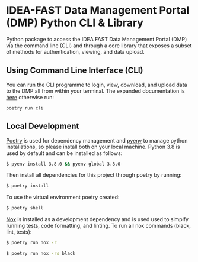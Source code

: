 # IDEA-FAST Data Management Portal (DMP) Python CLI & Library

Python package to access the IDEA FAST Data Management Portal (DMP) via the command line (CLI)
and through a core library that exposes a subset of methods for authentication, viewing, and data upload.

## Using Command Line Interface (CLI)

You can run the CLI programme to login, view, download, and upload data to the DMP 
all from within your terminal. The expanded documentation is [here](CLI.md) otherwise run:

    poetry run cli

## Local Development

[Poetry](https://python-poetry.org/) is used for dependency management and
[pyenv](https://github.com/pyenv/pyenv) to manage python installations, so
please install both on your local machine. Python 3.8 is used by default and can
be installed as follows:

```sh
$ pyenv install 3.8.0 && pyenv global 3.8.0
```

Then install all dependencies for this project through poetry by running:

```sh
$ poetry install
```

To use the virtual environment poetry created:

```sh
$ poetry shell
```

[Nox](https://nox.thea.codes/) is installed as a development dependency and is used used to simplfy running tests, code formatting, and linting. To run all nox commands (black, lint, tests):

```sh
$ poetry run nox -r
```

```sh
$ poetry run nox -rs black
```